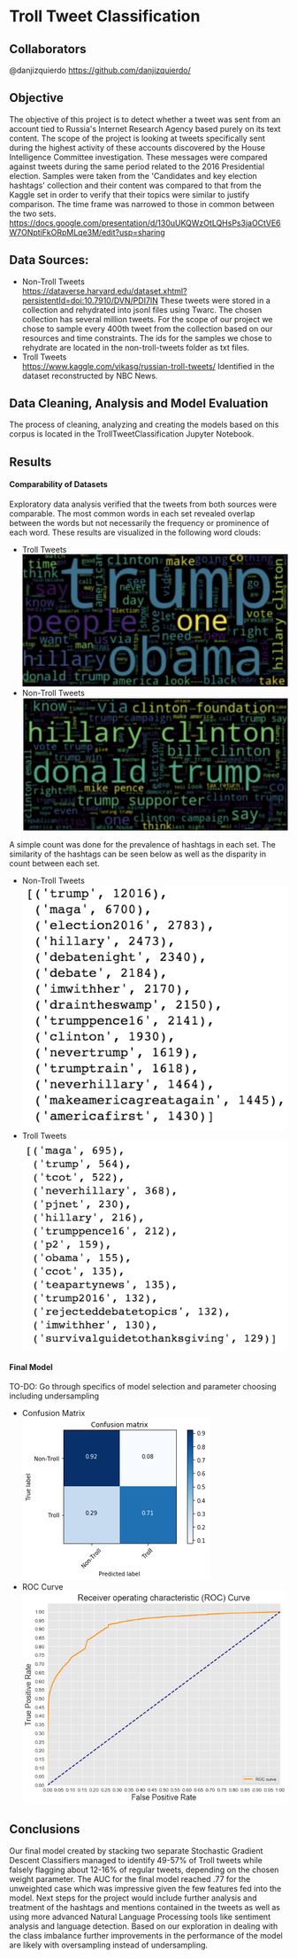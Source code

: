 # Troll Tweet Classification

## Collaborators
@danjizquierdo https://github.com/danjizquierdo/

## Objective
The objective of this project is to detect whether a tweet was sent from an account tied to Russia's Internet Research Agency based purely on its text content. The scope of the project is looking at tweets specifically sent during the highest activity of these accounts discovered by the House Intelligence Committee investigation. These messages were compared against tweets during the same period related to the 2016 Presidential election. Samples were taken from the 'Candidates and key election hashtags' collection and their content was compared to that from the Kaggle set in order to verify that their topics were similar to justify comparison. The time frame was narrowed to those in common between the two sets.
https://docs.google.com/presentation/d/130uUKQWzOtLQHsPs3jaOCtVE6W7ONptiFkORpMLqe3M/edit?usp=sharing

## Data Sources:
* Non-Troll Tweets  
https://dataverse.harvard.edu/dataset.xhtml?persistentId=doi:10.7910/DVN/PDI7IN
These tweets were stored in a collection and rehydrated into jsonl files using Twarc. The chosen collection has several million tweets. For the scope of our project we chose to sample every 400th tweet from the collection based on our resources and time constraints. The ids for the samples we chose to rehydrate are located in the non-troll-tweets folder as txt files. 
* Troll Tweets  
https://www.kaggle.com/vikasg/russian-troll-tweets/
Identified in the dataset reconstructed by NBC News.

## Data Cleaning, Analysis and Model Evaluation
The process of cleaning, analyzing and creating the models based on this corpus is located in the TrollTweetClassification Jupyter Notebook. 

## Results
#### Comparability of Datasets
Exploratory data analysis verified that the tweets from both sources were comparable. The most common words in each set revealed overlap between the words but not necessarily the frequency or prominence of each word. These results are visualized in the following word clouds:
* Troll Tweets  
![Word cloud of prominent words in Troll Tweets including: trump, people, one, hillary, obama](Images/TrollWordCloud.png)
* Non-Troll Tweets  
![Word cloud of prominent words in Non-Troll Tweets including: donald trump, hillary clinton, clinton foundation, trump supporter](Images/NonTrollWordCloud.png)

A simple count was done for the prevalence of hashtags in each set. The similarity of the hashtags can be seen below as well as the disparity in count between each set.
* Non-Troll Tweets  
![List and count of top hashtags in Troll Tweets including: trump, maga, election2016, hillary, debatenight](Images/NonTrollHashtags.png)
* Troll Tweets  
![List and count of top hashtags in Troll Tweets including: maga, trump, tcot, neverhillary, pjnet](Images/TrollHashtags.png)

#### Final Model
TO-DO: Go through specifics of model selection and parameter choosing including undersampling

* Confusion Matrix  
![Confusion Matrix with values on the diagonal of .92 for the Non-Troll class and .71 for the Troll class](Images/ConfusionMatrix.png)
* ROC Curve  
![ROC Curve generally hugging the top left corner](Images/ROCCurve.png)

## Conclusions
Our final model created by stacking two separate Stochastic Gradient Descent Classifiers managed to identify 49-57% of Troll tweets while falsely flagging about 12-16% of regular tweets, depending on the chosen weight parameter. The AUC for the final model reached .77 for the unweighted case which was impressive given the few features fed into the model. Next steps for the project would include further analysis and treatment of the hashtags and mentions contained in the tweets as well as using more advanced Natural Language Processing tools like sentiment analysis and language detection. Based on our exploration in dealing with the class imbalance further improvements in the performance of the model are likely with oversampling instead of undersampling.
